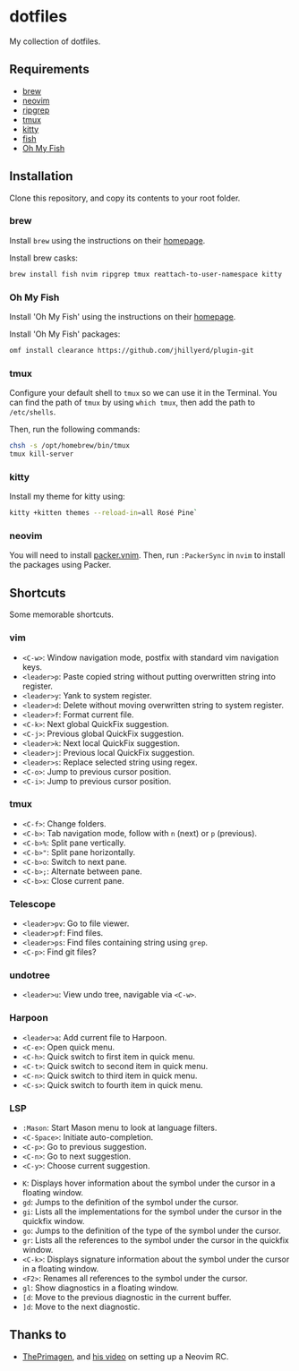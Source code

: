 # dotfiles

My collection of dotfiles.

## Requirements

- [brew](https://github.com/Homebrew/brew)
- [neovim](https://github.com/neovim/neovim)
- [ripgrep](https://github.com/BurntSushi/ripgrep)
- [tmux](https://github.com/tmux/tmux)
- [kitty](https://sw.kovidgoyal.net/kitty/)
- [fish](https://github.com/fish-shell/fish-shell)
- [Oh My Fish](https://github.com/oh-my-fish/oh-my-fish)

## Installation

Clone this repository, and copy its contents to your root folder.

### brew

Install `brew` using the instructions on their [homepage](https://brew.sh/).

Install brew casks:

```bash
brew install fish nvim ripgrep tmux reattach-to-user-namespace kitty

```

### Oh My Fish

Install 'Oh My Fish' using the instructions on their [homepage](https://github.clm/oh-my-fish/oh-my-fish).

Install 'Oh My Fish' packages:

```bash
omf install clearance https://github.com/jhillyerd/plugin-git
```

### tmux

Configure your default shell to `tmux` so we can use it in the Terminal. You can find the path of `tmux` by using `which tmux`, then add the path to `/etc/shells`. 

Then, run the following commands:

```bash
chsh -s /opt/homebrew/bin/tmux
tmux kill-server
```

### kitty

Install my theme for kitty using:

```bash
kitty +kitten themes --reload-in=all Rosé Pine`
```

### neovim

You will need to install [packer.vnim](https://github.com/wbthomason/packer.nvim). Then, run `:PackerSync` in `nvim` to install the packages using Packer.

## Shortcuts

Some memorable shortcuts.

### vim

- `<C-w>`: Window navigation mode, postfix with standard vim navigation keys.
- `<leader>p`: Paste copied string without putting overwritten string into register.
- `<leader>y`: Yank to system register.
- `<leader>d`: Delete without moving overwritten string to system register.
- `<leader>f`: Format current file.
- `<C-k>`: Next global QuickFix suggestion.
- `<C-j>`: Previous global QuickFix suggestion.
- `<leader>k`: Next local QuickFix suggestion.
- `<leader>j`: Previous local QuickFix suggestion.
- `<leader>s`: Replace selected string using regex.
- `<C-o>`: Jump to previous cursor position.
- `<C-i>`: Jump to previous cursor position.

### tmux

- `<C-f>`: Change folders.
- `<C-b>`: Tab navigation mode, follow with `n` (next) or `p` (previous).
- `<C-b>%`: Split pane vertically.
- `<C-b>"`: Split pane horizontally.
- `<C-b>o`: Switch to next pane.
- `<C-b>;`: Alternate between pane.
- `<C-b>x`: Close current pane.

### Telescope

- `<leader>pv`: Go to file viewer.
- `<leader>pf`: Find files.
- `<leader>ps`: Find files containing string using `grep`.
- `<C-p>`: Find git files?

### undotree

- `<leader>u`: View undo tree, navigable via `<C-w>`.

### Harpoon

- `<leader>a`: Add current file to Harpoon.
- `<C-e>`: Open quick menu.
- `<C-h>`: Quick switch to first item in quick menu.
- `<C-t>`: Quick switch to second item in quick menu.
- `<C-n>`: Quick switch to third item in quick menu.
- `<C-s>`: Quick switch to fourth item in quick menu.

### LSP

- `:Mason`: Start Mason menu to look at language filters.
- `<C-Space>`: Initiate auto-completion.
- `<C-p>`: Go to previous suggestion.
- `<C-n>`: Go to next suggestion.
- `<C-y>`: Choose current suggestion.
* `K`: Displays hover information about the symbol under the cursor in a floating window.
* `gd`: Jumps to the definition of the symbol under the cursor.
* `gi`: Lists all the implementations for the symbol under the cursor in the quickfix window.
* `go`: Jumps to the definition of the type of the symbol under the cursor.
* `gr`: Lists all the references to the symbol under the cursor in the quickfix window.
* `<C-k>`: Displays signature information about the symbol under the cursor in a floating window.
* `<F2>`: Renames all references to the symbol under the cursor.
* `gl`: Show diagnostics in a floating window.
* `[d`: Move to the previous diagnostic in the current buffer.
* `]d`: Move to the next diagnostic.

## Thanks to

- [ThePrimagen](https://www.youtube.com/@ThePrimeagen), and [his video](https://www.youtube.com/watch?v=w7i4amO_zaE) on setting up a Neovim RC.
